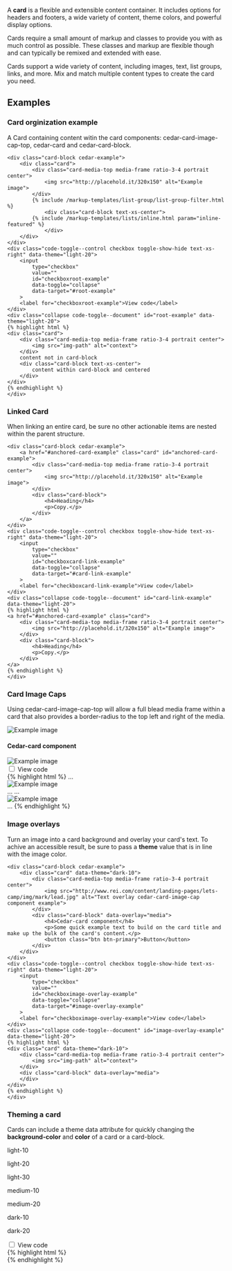 <p>A <strong>card</strong> is a flexible and extensible content container. It includes options for headers and footers, a wide variety of content, theme colors, and powerful display options.</p>
<p>Cards require a small amount of markup and classes to provide you with as much control as possible. These classes and markup are flexible though and can typically be remixed and extended with ease.</p>
<p>Cards support a wide variety of content, including images, text, list groups, links, and more. Mix and match multiple content types to create the card you need.</p>
<h2>Examples</h2>

<div class="card vertical-push-lg">
    <div class="card-block card-block--top" data-theme="light-20"><h3 class="h4">Card orginization example</h3></div>
    <div class="card-block"><p>A Card containing content witin the card components: cedar-card-image-cap-top, cedar-card and cedar-card-block.</p></div>

    <div class="card-block cedar-example">
        <div class="card">
            <div class="card-media-top media-frame ratio-3-4 portrait center">
                <img src="http://placehold.it/320x150" alt="Example image">
            </div>
            {% include /markup-templates/list-group/list-group-filter.html %}
                <div class="card-block text-xs-center">
            {% include /markup-templates/lists/inline.html param="inline-featured" %}
                </div>
        </div>
    </div>
    <div class="code-toggle--control checkbox toggle-show-hide text-xs-right" data-theme="light-20">
        <input
            type="checkbox"
            value=""
            id="checkboxroot-example"
            data-toggle="collapse"
            data-target="#root-example"
        >
        <label for="checkboxroot-example">View code</label>
    </div>
    <div class="collapse code-toggle--document" id="root-example" data-theme="light-20">
    {% highlight html %}
    <div class="card">
        <div class="card-media-top media-frame ratio-3-4 portrait center">
            <img src="img-path" alt="context">
        </div>
        content not in card-block
        <div class="card-block text-xs-center">
            content within card-block and centered
        </div>
    </div>
    {% endhighlight %}
    </div>
</div>

<div class="card vertical-push-lg">
    <div class="card-block card-block--top" data-theme="light-20"><h3 class="h4">Linked Card</h3></div>
    <div class="card-block"><p>When linking an entire card, be sure no other actionable items are nested within the parent structure.</p></div>

    <div class="card-block cedar-example">
        <a href="#anchored-card-example" class="card" id="anchored-card-example">
            <div class="card-media-top media-frame ratio-3-4 portrait center">
                <img src="http://placehold.it/320x150" alt="Example image">
            </div>
            <div class="card-block">
                <h4>Heading</h4>
                <p>Copy.</p>
            </div>
        </a>
    </div>
    <div class="code-toggle--control checkbox toggle-show-hide text-xs-right" data-theme="light-20">
        <input
            type="checkbox"
            value=""
            id="checkboxcard-link-example"
            data-toggle="collapse"
            data-target="#card-link-example"
        >
        <label for="checkboxcard-link-example">View code</label>
    </div>
    <div class="collapse code-toggle--document" id="card-link-example" data-theme="light-20">
    {% highlight html %}
    <a href="#anchored-card-example" class="card">
        <div class="card-media-top media-frame ratio-3-4 portrait center">
            <img src="http://placehold.it/320x150" alt="Example image">
        </div>
        <div class="card-block">
            <h4>Heading</h4>
            <p>Copy.</p>
        </div>
    </a>
    {% endhighlight %}
    </div>
</div>

<div class="card vertical-push-lg">
    <div class="card-block card-block--top" data-theme="light-20">
        <h3 class="h4">Card Image Caps</h3>
    </div>
    <div class="card-block">
        <p>Using cedar-card-image-cap-top will allow a full blead media frame within a card that also provides a border-radius to the top left and right of the media.</p>
    </div>
    <div class="card-block cedar-example">
        <div class="card">
            <div class="card-media-top media-frame ratio-9-16 landscape left">
                <img src="http://placehold.it/320x150" alt="Example image">
            </div>
            <div class="card-block">
                <h4>Cedar-card component</h4>
            </div>
            <div class="card-media-bottom media-frame ratio-4-3 portrait center">
                <img src="http://placehold.it/320x150" alt="Example image">
            </div>
        </div>
    </div>
    <div class="code-toggle--control checkbox toggle-show-hide text-xs-right" data-theme="light-20">
        <input
            type="checkbox"
            value=""
            id="checkboxcard-img-cap-example"
            data-toggle="collapse"
            data-target="#card-img-cap-example"
        >
        <label for="checkboxcard-img-cap-example">View code</label>
    </div>
    <div class="collapse code-toggle--document" id="card-img-cap-example" data-theme="light-20">
    {% highlight html %}
    ...
    <div class="card-media-top media-frame ratio-9-16 landscape left">
        <img src="http://placehold.it/320x150" alt="Example image">
    </div>
    ...
    ...
    <div class="card-media-bottom media-frame ratio-4-3 portrait center">
        <img src="http://placehold.it/320x150" alt="Example image">
    </div>
    ...
    {% endhighlight %}
    </div>
</div>

<div class="card vertical-push-lg">
    <div class="card-block card-block--top" data-theme="light-20"><h3 class="h4">Image overlays</h3></div>
    <div class="card-block"><p>Turn an image into a card background and overlay your card's text. To achive an accessible result, be sure to pass a <strong>theme</strong> value that is in line with the image color.</p></div>

    <div class="card-block cedar-example">
        <div class="card" data-theme="dark-10">
            <div class="card-media-top media-frame ratio-3-4 portrait center">
                <img src="http://www.rei.com/content/landing-pages/lets-camp/img/mark/lead.jpg" alt="Text overlay cedar-card-image-cap component example">
            </div>
            <div class="card-block" data-overlay="media">
                <h4>Cedar-card component</h4>
                <p>Some quick example text to build on the card title and make up the bulk of the card's content.</p>
                <button class="btn btn-primary">Button</button>
            </div>
        </div>
    </div>
    <div class="code-toggle--control checkbox toggle-show-hide text-xs-right" data-theme="light-20">
        <input
            type="checkbox"
            value=""
            id="checkboximage-overlay-example"
            data-toggle="collapse"
            data-target="#image-overlay-example"
        >
        <label for="checkboximage-overlay-example">View code</label>
    </div>
    <div class="collapse code-toggle--document" id="image-overlay-example" data-theme="light-20">
    {% highlight html %}
    <div class="card" data-theme="dark-10">
        <div class="card-media-top media-frame ratio-3-4 portrait center">
            <img src="img-path" alt="context">
        </div>
        <div class="card-block" data-overlay="media">
        </div>
    </div>
    {% endhighlight %}
    </div>
</div>

<div class="card vertical-push-lg">
    <div class="card-block card-block--top" data-theme="light-20"><h3 class="h4">Theming a card</h3></div>
    <div class="card-block"><p>Cards can include a theme data attribute for quickly changing the <strong>background-color</strong> and <strong>color</strong> of a card or a card-block.</p></div>
    <div class="card-block cedar-example">
        <div class="row" data-example-id="card-background-variants">
            <div class="col-sm-3">
                <div class="card" data-theme='light-10'>
                    <div class="card-block">
                        <p>light-10</p>
                    </div>
                </div>
            </div>
            <div class="col-sm-3">
                <div class="card" data-theme='light-20'>
                    <div class="card-block">
                        <p>light-20</p>
                    </div>
                </div>
            </div>
            <div class="col-sm-3">
                <div class="card" data-theme='light-30'>
                    <div class="card-block">
                        <p>light-30</p>
                    </div>
                </div>
            </div>
            <div class="col-sm-3">
                <div class="card" data-theme='medium-10'>
                    <div class="card-block">
                        <p>medium-10</p>
                    </div>
                </div>
            </div>
            <div class="col-sm-3">
                <div class="card" data-theme='medium-20'>
                    <div class="card-block">
                        <p>medium-20</p>
                    </div>
                </div>
            </div>
            <div class="col-sm-3">
                <div class="card" data-theme='dark-10'>
                    <div class="card-block">
                        <p>dark-10</p>
                    </div>
                </div>
            </div>
            <div class="col-sm-3">
                <div class="card" data-theme='dark-20'>
                    <div class="card-block">
                        <p>dark-20</p>
                    </div>
                </div>
            </div>
        </div>
    </div>
    <div class="code-toggle--control checkbox toggle-show-hide text-xs-right" data-theme="light-20">
        <input
            type="checkbox"
            value=""
            id="checkboximage-theme-example"
            data-toggle="collapse"
            data-target="#image-theme-example"
        >
        <label for="checkboximage-theme-example">View code</label>
    </div>
    <div class="collapse code-toggle--document" id="image-theme-example" data-theme="light-20">
    {% highlight html %}
    <div class="card" data-theme='light-20'>
        <div class="card-block"></div>
    </div>
    {% endhighlight %}
    </div>
</div>
